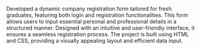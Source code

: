 Developed a dynamic company registration form tailored for fresh graduates, featuring both login and registration functionalities.
This form allows users to input essential personal and professional details in a structured manner. 
Designed with an intuitive and user-friendly interface, it ensures a seamless registration process. 
The project is built using HTML and CSS, providing a visually appealing layout and efficient data input.
